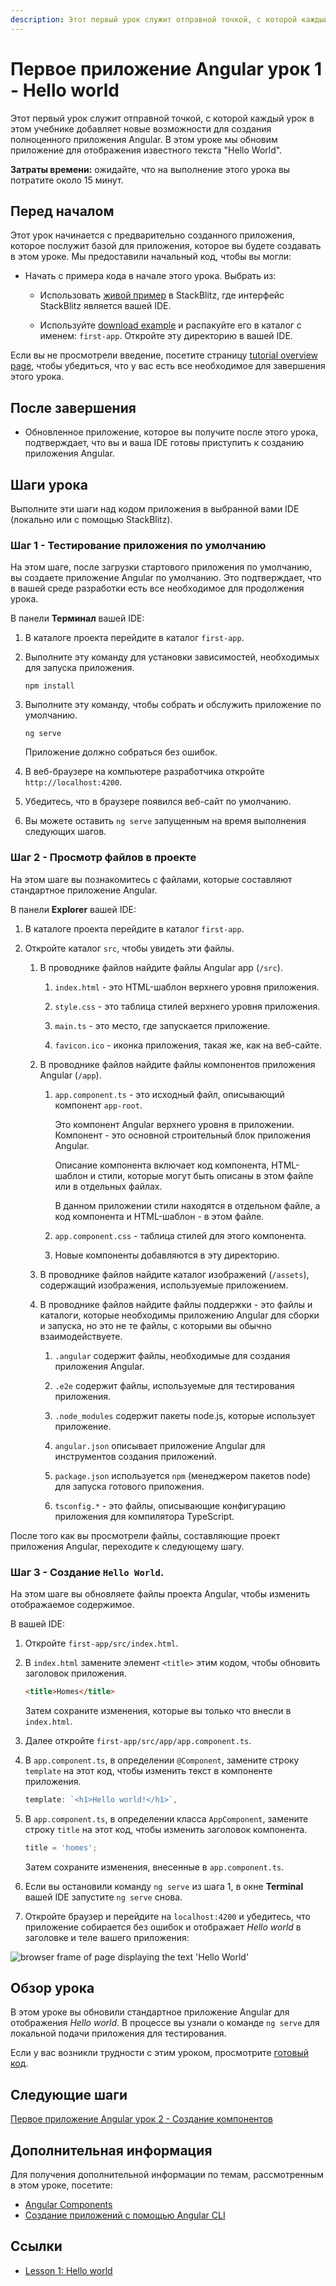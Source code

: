 ```yaml
---
description: Этот первый урок служит отправной точкой, с которой каждый урок в этом учебнике добавляет новые возможности для создания полноценного приложения Angular
---
```


# Первое приложение Angular урок 1 - Hello world

Этот первый урок служит отправной точкой, с которой каждый урок в этом учебнике добавляет новые возможности для создания полноценного приложения Angular. В этом уроке мы обновим приложение для отображения известного текста "Hello World".

**Затраты времени:** ожидайте, что на выполнение этого урока вы потратите около 15 минут.

## Перед началом

Этот урок начинается с предварительно созданного приложения, которое послужит базой для приложения, которое вы будете создавать в этом уроке. Мы предоставили начальный код, чтобы вы могли:

-   Начать с примера кода в начале этого урока. Выбрать из:

    -   Использовать [живой пример](https://angular.io/generated/live-examples/first-app-lesson-00/stackblitz.html) в StackBlitz, где интерфейс StackBlitz является вашей IDE.

    -   Используйте [download example](https://angular.io/generated/zips/first-app-lesson-00/first-app-lesson-00.zip) и распакуйте его в каталог с именем: `first-app`. Откройте эту директорию в вашей IDE.

Если вы не просмотрели введение, посетите страницу [tutorial overview page](first-app.md), чтобы убедиться, что у вас есть все необходимое для завершения этого урока.

## После завершения

-   Обновленное приложение, которое вы получите после этого урока, подтверждает, что вы и ваша IDE готовы приступить к созданию приложения Angular.

## Шаги урока

Выполните эти шаги над кодом приложения в выбранной вами IDE (локально или с помощью StackBlitz).

### Шаг 1 - Тестирование приложения по умолчанию

На этом шаге, после загрузки стартового приложения по умолчанию, вы создаете приложение Angular по умолчанию. Это подтверждает, что в вашей среде разработки есть все необходимое для продолжения урока.

В панели **Терминал** вашей IDE:

1.  В каталоге проекта перейдите в каталог `first-app`.
2.  Выполните эту команду для установки зависимостей, необходимых для запуска приложения.

    ```shell
    npm install
    ```

3.  Выполните эту команду, чтобы собрать и обслужить приложение по умолчанию.

    ```shell
    ng serve
    ```

    Приложение должно собраться без ошибок.

4.  В веб-браузере на компьютере разработчика откройте `http://localhost:4200`.

5.  Убедитесь, что в браузере появился веб-сайт по умолчанию.

6.  Вы можете оставить `ng serve` запущенным на время выполнения следующих шагов.

### Шаг 2 - Просмотр файлов в проекте

На этом шаге вы познакомитесь с файлами, которые составляют стандартное приложение Angular.

В панели **Explorer** вашей IDE:

1.  В каталоге проекта перейдите в каталог `first-app`.
2.  Откройте каталог `src`, чтобы увидеть эти файлы.

    1.  В проводнике файлов найдите файлы Angular app (`/src`).

        1.  `index.html` - это HTML-шаблон верхнего уровня приложения.

        2.  `style.css` - это таблица стилей верхнего уровня приложения.

        3.  `main.ts` - это место, где запускается приложение.

        4.  `favicon.ico` - иконка приложения, такая же, как на веб-сайте.

    2.  В проводнике файлов найдите файлы компонентов приложения Angular (`/app`).

        1.  `app.component.ts` - это исходный файл, описывающий компонент `app-root`.

            Это компонент Angular верхнего уровня в приложении. Компонент - это основной строительный блок приложения Angular.

            Описание компонента включает код компонента, HTML-шаблон и стили, которые могут быть описаны в этом файле или в отдельных файлах.

            В данном приложении стили находятся в отдельном файле, а код компонента и HTML-шаблон - в этом файле.

        2.  `app.component.css` - таблица стилей для этого компонента.

        3.  Новые компоненты добавляются в эту директорию.

    3.  В проводнике файлов найдите каталог изображений (`/assets`), содержащий изображения, используемые приложением.

    4.  В проводнике файлов найдите файлы поддержки - это файлы и каталоги, которые необходимы приложению Angular для сборки и запуска, но это не те файлы, с которыми вы обычно взаимодействуете.

        1.  `.angular` содержит файлы, необходимые для создания приложения Angular.

        2.  `.e2e` содержит файлы, используемые для тестирования приложения.

        3.  `.node_modules` содержит пакеты node.js, которые использует приложение.

        4.  `angular.json` описывает приложение Angular для инструментов создания приложений.

        5.  `package.json` используется `npm` (менеджером пакетов node) для запуска готового приложения.

        6.  `tsconfig.*` - это файлы, описывающие конфигурацию приложения для компилятора TypeScript.

После того как вы просмотрели файлы, составляющие проект приложения Angular, переходите к следующему шагу.

### Шаг 3 - Создание `Hello World`.

На этом шаге вы обновляете файлы проекта Angular, чтобы изменить отображаемое содержимое.

В вашей IDE:

1.  Откройте `first-app/src/index.html`.

2.  В `index.html` замените элемент `<title>` этим кодом, чтобы обновить заголовок приложения.

    ```html
    <title>Homes</title>
    ```

    Затем сохраните изменения, которые вы только что внесли в `index.html`.

3.  Далее откройте `first-app/src/app/app.component.ts`.

4.  В `app.component.ts`, в определении `@Component`, замените строку `template` на этот код, чтобы изменить текст в компоненте приложения.

    ```ts
    template: `<h1>Hello world!</h1>`,
    ```

5.  В `app.component.ts`, в определении класса `AppComponent`, замените строку `title` на этот код, чтобы изменить заголовок компонента.

    ```ts
    title = 'homes';
    ```

    Затем сохраните изменения, внесенные в `app.component.ts`.

6.  Если вы остановили команду `ng serve` из шага 1, в окне **Terminal** вашей IDE запустите `ng serve` снова.

7.  Откройте браузер и перейдите на `localhost:4200` и убедитесь, что приложение собирается без ошибок и отображает _Hello world_ в заголовке и теле вашего приложения:

![browser frame of page displaying the text 'Hello World'](homes-app-lesson-01-browser.png)

## Обзор урока

В этом уроке вы обновили стандартное приложение Angular для отображения _Hello world_. В процессе вы узнали о команде `ng serve` для локальной подачи приложения для тестирования.

Если у вас возникли трудности с этим уроком, просмотрите [готовый код](https://angular.io/generated/live-examples/first-app-lesson-01/stackblitz.html).

## Следующие шаги

[Первое приложение Angular урок 2 - Создание компонентов](first-app-lesson-02.md)

## Дополнительная информация

Для получения дополнительной информации по темам, рассмотренным в этом уроке, посетите:

-   [Angular Components](component-overview.md)
-   [Создание приложений с помощью Angular CLI](https://angular.io/cli)

## Ссылки

-   [Lesson 1: Hello world](https://angular.io/tutorial/first-app/first-app-lesson-01)
